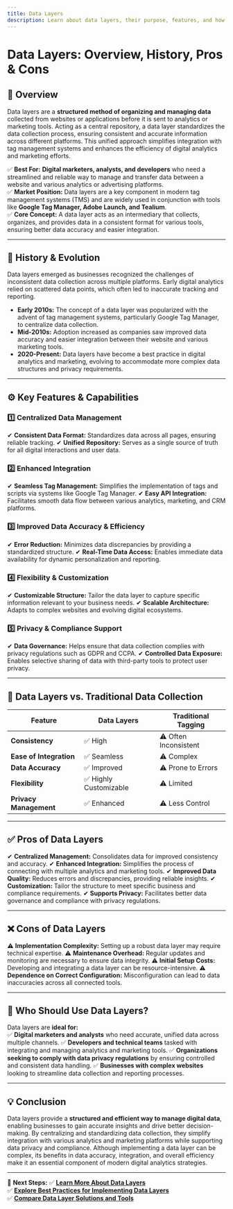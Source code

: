 ```yaml
---
title: Data Layers
description: Learn about data layers, their purpose, features, and how they enhance data management in digital analytics and marketing.
---
```


# **Data Layers: Overview, History, Pros & Cons**

## **📌 Overview**  
Data layers are a **structured method of organizing and managing data** collected from websites or applications before it is sent to analytics or marketing tools. Acting as a central repository, a data layer standardizes the data collection process, ensuring consistent and accurate information across different platforms. This unified approach simplifies integration with tag management systems and enhances the efficiency of digital analytics and marketing efforts.

✅ **Best For:** **Digital marketers, analysts, and developers** who need a streamlined and reliable way to manage and transfer data between a website and various analytics or advertising platforms.  
✅ **Market Position:** Data layers are a key component in modern tag management systems (TMS) and are widely used in conjunction with tools like **Google Tag Manager, Adobe Launch, and Tealium**.  
✅ **Core Concept:** A data layer acts as an intermediary that collects, organizes, and provides data in a consistent format for various tools, ensuring better data accuracy and easier integration.

---

## **📜 History & Evolution**  
Data layers emerged as businesses recognized the challenges of inconsistent data collection across multiple platforms. Early digital analytics relied on scattered data points, which often led to inaccurate tracking and reporting.

- **Early 2010s:** The concept of a data layer was popularized with the advent of tag management systems, particularly Google Tag Manager, to centralize data collection.
- **Mid-2010s:** Adoption increased as companies saw improved data accuracy and easier integration between their website and various marketing tools.
- **2020-Present:** Data layers have become a best practice in digital analytics and marketing, evolving to accommodate more complex data structures and privacy requirements.

---

## **⚙️ Key Features & Capabilities**

### **1️⃣ Centralized Data Management**
✔ **Consistent Data Format:** Standardizes data across all pages, ensuring reliable tracking.
✔ **Unified Repository:** Serves as a single source of truth for all digital interactions and user data.

### **2️⃣ Enhanced Integration**
✔ **Seamless Tag Management:** Simplifies the implementation of tags and scripts via systems like Google Tag Manager.
✔ **Easy API Integration:** Facilitates smooth data flow between various analytics, marketing, and CRM platforms.

### **3️⃣ Improved Data Accuracy & Efficiency**
✔ **Error Reduction:** Minimizes data discrepancies by providing a standardized structure.
✔ **Real-Time Data Access:** Enables immediate data availability for dynamic personalization and reporting.

### **4️⃣ Flexibility & Customization**
✔ **Customizable Structure:** Tailor the data layer to capture specific information relevant to your business needs.
✔ **Scalable Architecture:** Adapts to complex websites and evolving digital ecosystems.

### **5️⃣ Privacy & Compliance Support**
✔ **Data Governance:** Helps ensure that data collection complies with privacy regulations such as GDPR and CCPA.
✔ **Controlled Data Exposure:** Enables selective sharing of data with third-party tools to protect user privacy.

---

## **🔄 Data Layers vs. Traditional Data Collection**

| Feature                   | Data Layers         | Traditional Tagging    |
|---------------------------|---------------------|------------------------|
| **Consistency**           | ✅ High             | ⚠ Often Inconsistent   |
| **Ease of Integration**   | ✅ Seamless         | ⚠ Complex              |
| **Data Accuracy**         | ✅ Improved         | ⚠ Prone to Errors       |
| **Flexibility**           | ✅ Highly Customizable | ⚠ Limited              |
| **Privacy Management**    | ✅ Enhanced         | ⚠ Less Control         |

---

## **✅ Pros of Data Layers**
✔ **Centralized Management:** Consolidates data for improved consistency and accuracy.
✔ **Enhanced Integration:** Simplifies the process of connecting with multiple analytics and marketing tools.
✔ **Improved Data Quality:** Reduces errors and discrepancies, providing reliable insights.
✔ **Customization:** Tailor the structure to meet specific business and compliance requirements.
✔ **Supports Privacy:** Facilitates better data governance and compliance with privacy regulations.

---

## **❌ Cons of Data Layers**
⚠ **Implementation Complexity:** Setting up a robust data layer may require technical expertise.
⚠ **Maintenance Overhead:** Regular updates and monitoring are necessary to ensure data integrity.
⚠ **Initial Setup Costs:** Developing and integrating a data layer can be resource-intensive.
⚠ **Dependence on Correct Configuration:** Misconfiguration can lead to data inaccuracies across all connected tools.

---

## **🎯 Who Should Use Data Layers?**
Data layers are **ideal for:**  
✅ **Digital marketers and analysts** who need accurate, unified data across multiple channels.
✅ **Developers and technical teams** tasked with integrating and managing analytics and marketing tools.
✅ **Organizations seeking to comply with data privacy regulations** by ensuring controlled and consistent data handling.
✅ **Businesses with complex websites** looking to streamline data collection and reporting processes.

---

## **💡 Conclusion**
Data layers provide a **structured and efficient way to manage digital data**, enabling businesses to gain accurate insights and drive better decision-making. By centralizing and standardizing data collection, they simplify integration with various analytics and marketing platforms while supporting data privacy and compliance. Although implementing a data layer can be complex, its benefits in data accuracy, integration, and overall efficiency make it an essential component of modern digital analytics strategies.

---

🚀 **Next Steps:**
✅ **[Learn More About Data Layers](#)**  
✅ **[Explore Best Practices for Implementing Data Layers](#)**  
✅ **[Compare Data Layer Solutions and Tools](#)**
